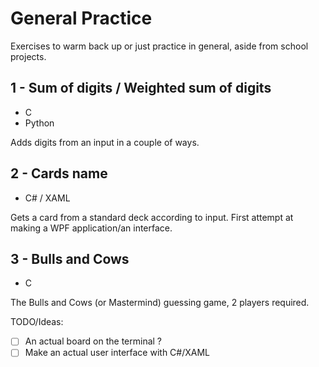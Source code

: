 # General Practice
Exercises to warm back up or just practice in general, aside from school projects.

## 1 - Sum of digits / Weighted sum of digits
- C
- Python

Adds digits from an input in a couple of ways.
## 2 - Cards name
- C# / XAML

Gets a card from a standard deck according to input. First attempt at making a WPF application/an interface.

## 3 - Bulls and Cows
- C

The Bulls and Cows (or Mastermind) guessing game, 2 players required.

TODO/Ideas:

- [ ] An actual board on the terminal ?
- [ ] Make an actual user interface with C#/XAML
